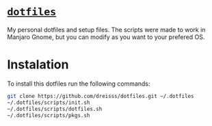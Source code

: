 # [**`dotfiles`**](#dotfiles)

My personal dotfiles and setup files. The scripts were made to work in Manjaro Gnome, but you can modify as you want to your prefered OS.

# **Instalation**

To install this dotfiles run the following commands:

```sh
git clone https://github.com/dreisss/dotfiles.git ~/.dotfiles
~/.dotfiles/scripts/init.sh
~/.dotfiles/scripts/dotfiles.sh  
~/.dotfiles/scripts/pkgs.sh
```
